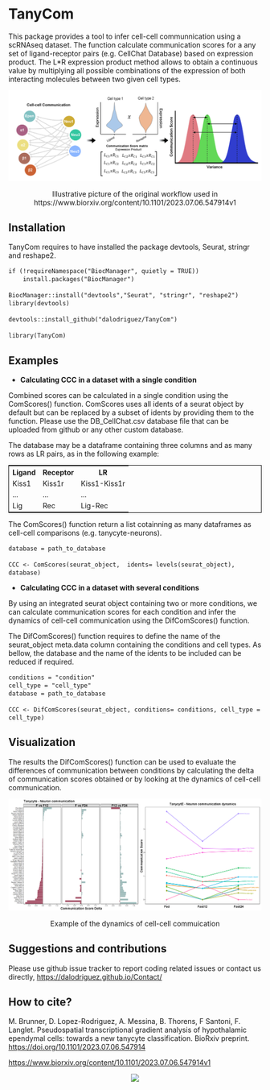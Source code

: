 # TanyCom
This package provides a tool to infer cell-cell communnication using a scRNAseq dataset. The function calculate communication scores for a any set of ligand-receptor pairs (e.g. CellChat Database) based on expression product. The L*R expression product method allows to obtain a continuous value by multiplying all possible combinations of the expression of both interacting molecules between two given cell types.

<p align="center">
  <img width="800"  src="TanyCom.png">
  <center>Illustrative picture of the original workflow used in https://www.biorxiv.org/content/10.1101/2023.07.06.547914v1</center>
</p>


## Installation 
TanyCom requires to have installed the package devtools, Seurat, stringr and reshape2. 
```
if (!requireNamespace("BiocManager", quietly = TRUE))
    install.packages("BiocManager")

BiocManager::install("devtools","Seurat", "stringr", "reshape2")
library(devtools)

devtools::install_github("dalodriguez/TanyCom")

library(TanyCom)
```

## Examples
<ul>
  <li><b>Calculating CCC in a dataset with a single condition</b></li>
</ul>


Combined scores can be calculated in a single condition using the ComScores() function. ComScores uses all idents of a seurat object by default but can be replaced by a subset of idents by providing them to the function. Please use the DB_CellChat.csv database file that can be uploaded from github or any other custom database. 

The database may be a dataframe containing three columns and as many rows as LR pairs, as in the following example: 


<table style="border:1px solid black;margin-left:auto;margin-right:auto;">
  <tr>
    <th>Ligand</th>
    <th>Receptor</th>
    <th>LR</th>
  </tr>
  <tr>
    <td>Kiss1</td>
    <td>Kiss1r</td>
    <td>Kiss1-Kiss1r</td>
  </tr>
    <tr>
    <td>...</td>
    <td>...</td>
    <td>...</td>
  </tr>
    <tr>
    <td>Lig</td>
    <td>Rec</td>
    <td>Lig-Rec</td>
  </tr>
</table>

The ComScores() function return a list cotainning as many dataframes as cell-cell comparisons (e.g. tanycyte-neurons). 
```
database = path_to_database

CCC <- ComScores(seurat_object,  idents= levels(seurat_object), database)

```
<ul>
  <li><b>Calculating CCC in a dataset with several conditions</b></li>
</ul>

By using an integrated seurat object containing two or more conditions, we can calculate communication scores for each condition and infer the dynamics of cell-cell communication using the DifComScores() function.

The DifComScores() function requires to define the name of the seurat_object meta.data column containing the conditions and cell types. As bellow, the database and the name of the idents to be included can be reduced if required. 

```
conditions = "condition"
cell_type = "cell_type"
database = path_to_database

CCC <- DifComScores(seurat_object, conditions= conditions, cell_type = cell_type)
```




## Visualization
The results the DifComScores() function can be used to evaluate the differences of communication between conditions by calculating the delta of communication scores obtained or by looking at the dynamics of cell-cell communication. 

<p align="center">
  <img width="800"  src="CCC.png">
  <center>Example of the dynamics of cell-cell commuication</center>
</p>


## Suggestions and contributions 
Please use github issue tracker to report coding related issues or contact us directly, https://dalodriguez.github.io/Contact/

## How to cite?
M. Brunner, D. Lopez-Rodriguez, A. Messina, B. Thorens, F Santoni, F. Langlet. Pseudospatial transcriptional gradient analysis of hypothalamic ependymal cells: towards a new tanycyte classification. BioRxiv preprint. https://doi.org/10.1101/2023.07.06.547914

https://www.biorxiv.org/content/10.1101/2023.07.06.547914v1



<p align="center">
  <a href="#">
     <img src="https://api.visitorbadge.io/api/visitors?path=https%3A%2F%2Fgithub.com%2Fsqjin%2FCellChat&labelColor=%233499cc&countColor=%2370c168](https://api.visitorbadge.io/api/visitors?path=https%3A%2F%2Fgithub.com%2Fdalodriguez%2Ftest2&label=%20-%20&labelColor=%23000000&countColor=%23d9e3f0&style=flat-square)https://api.visitorbadge.io/api/visitors?path=https%3A%2F%2Fgithub.com%2Fdalodriguez%2Ftest2&label=%20-%20&labelColor=%23000000&countColor=%23d9e3f0&style=flat-square" />
   </a>
</p>

